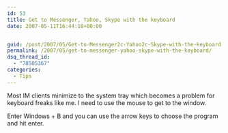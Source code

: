 ```yaml
---
id: 53
title: Get to Messenger, Yahoo, Skype with the keyboard
date: 2007-05-11T16:44:18+00:00


guid: /post/2007/05/Get-to-Messenger2c-Yahoo2c-Skype-with-the-keyboard.aspx
permalink: /2007/05/get-to-messenger-yahoo-skype-with-the-keyboard/
dsq_thread_id:
  - "78505367"
categories:
  - Tips
---
```

<p>Most IM clients minimize to the system tray which becomes a problem for keyboard freaks like me. I need to use the mouse to get to the window.</p> <p>Enter Windows + B and you can use the arrow keys to choose the program and hit enter.</p>